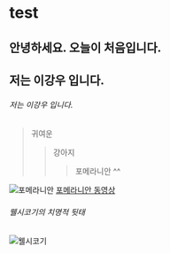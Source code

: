 # test

## 안녕하세요. 오늘이 처음입니다.
## 저는 이강우 입니다.
###### 저는 이강우 입니다.


> 귀여운
>	> 강아지
>	>	> 포메라니안 ^^

![포메라니안](https://user-images.githubusercontent.com/80079684/110879008-927fb580-831f-11eb-9743-bc62f739d780.png)
[포메라니안 동영상](https://www.youtube.com/watch?v=F5GGrpWxTnc)
###### 웰시코기의 치명적 뒷태
![웰시코기](https://user-images.githubusercontent.com/80079684/110880376-e12e4f00-8321-11eb-8bdd-f3ccb0df5675.png)
